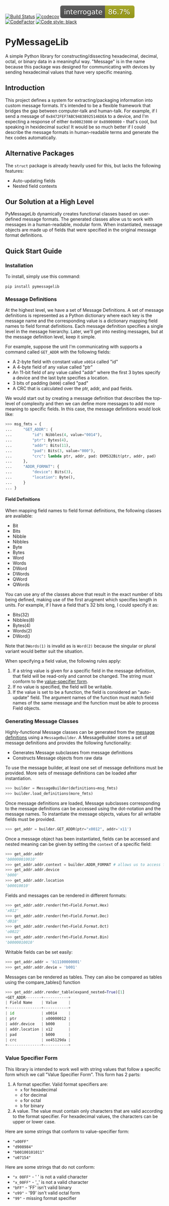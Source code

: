 [![Build Status](https://travis-ci.com/smalbadger/pymessagelib.svg?branch=main)](https://travis-ci.com/smalbadger/pymessagelib)
[![codecov](https://codecov.io/gh/smalbadger/pymessagelib/branch/main/graph/badge.svg?token=QJ5EOBJ0P6)](https://codecov.io/gh/smalbadger/pymessagelib)
[![Interrogate](https://github.com/smalbadger/pymessagelib/blob/main/badges/interrogate_badge.svg)](https://github.com/smalbadger/pymessagelib/blob/main/badges/interrogate_badge.svg)
[![CodeFactor](https://www.codefactor.io/repository/github/smalbadger/pymessagelib/badge)](https://www.codefactor.io/repository/github/smalbadger/pymessagelib)
[![Code style: black](https://img.shields.io/badge/code%20style-black-000000.svg)](https://github.com/psf/black)

# PyMessageLib
A simple Python library for constructing/dissecting hexadecimal, decimal, octal, or binary data in a meaningful way. "Message" is in the name because this package was designed for communicating with devices by sending hexadecimal values that have very specific meaning.

## Introduction
This project defines a system for extracting/packaging information into custom message formats. It's intended to be a flexible framework that bridges the gap between computer-talk and human-talk. For example, if I send a message of `0x8472FEF7ABC94838925146DEA` to a device, and I'm expecting a response of either `0x00023000` or `0x89000000` - that's cool, but speaking in hexidecimal sucks! It would be so much better if I could describe the message formats in human-readable terms and generate the hex codes automatically.

## Alternative Packages
The `struct` package is already heavily used for this, but lacks the following features:

- Auto-updating fields
- Nested field contexts

## Our Solution at a High Level
PyMessageLib dynamically creates functional classes based on user-defined message formats. The generated classes allow us to work with messages in a human-readable, modular form. When instantiated, message objects are made up of fields that were specified in the original message format definitions.

## Quick Start Guide

### Installation

To install, simply use this command:

`pip install pymessagelib`


### Message Definitions

At the highest level, we have a set of Message Definitions. A set of message definitions is represented as a Python dictionary where each key is the message name and the corresponding value is a dictionary mapping field names to field format definitions. Each message definition specifies a single level in the message hierarchy. Later, we'll get into nesting messages, but at the message definition level, keep it simple.

For example, suppose the unit I'm communicating with supports a command called `GET_ADDR` with the following fields:

- A 2-byte field with constant value `x0014` called "id"
- A 4-byte field of any value called "ptr"
- An 11-bit field of any value called "addr" where the first 3 bytes specify a device and the last byte specifies a location.
- 3 bits of padding (`b000`) called "pad"
- A CRC that is calculated over the ptr, addr, and pad fields.

We would start out by creating a message definition that describes the top-level of complexity and then we can define more messages to add more meaning to specific fields. In this case, the message definitions would look like:

```python
>>> msg_fmts = {
... 	"GET_ADDR": {
... 		"id": Nibbles(4, value="0014"),
... 		"ptr": Bytes(4),
... 		"addr": Bits(11),
... 		"pad": Bits(3, value="000"),
... 		"crc": lambda ptr, addr, pad: EKMS32Bit(ptr, addr, pad)
... 	},
... 	"ADDR_FORMAT": {
... 		"device": Bits(3),
... 		"location": Byte(),
... 	}
... }
```

#### Field Definitions

When mapping field names to field format definitions, the following classes are available:

- Bit
- Bits
- Nibble
- Nibbles
- Byte
- Bytes
- Word
- Words
- DWord
- DWords
- QWord
- QWords
	
You can use any of the classes above that result in the exact number of bits being defined, making use of the first arugment which specifies length in units. For example, if I have a field that's 32 bits long, I could specify it as:

- Bits(32)
- Nibbles(8)
- Bytes(4)
- Words(2)
- DWord()

Note that `DWords(1)` is invalid as is `Word(2)` because the singular or plural variant would better suit the situation.
	
When specifying a field value, the following rules apply:

1. If a string value is given for a specific field in the message definition, that field will be read-only and cannot be changed. The string must conform to the [value-specifier form](#value-specifier-form).
1. If no value is specified, the field will be writable. 
1. If the value is set to be a function, the field is considered an "auto-update" field. The argument names of the function must match field names of the same message and the function must be able to process Field objects.

### Generating Message Classes

Highly-functional Message classes can be generated from the [message definitions](message-definitions) using a `MessageBuilder`. A MessageBuilder stores a set of message definitions and provides the following functionality:

- Generates Message subclasses from message definitions
- Constructs Message objects from raw data

To use the message builder, at least one set of message definitions must be provided. More sets of message definitions can be loaded after instantiation.

```python
>>> builder = MessageBuilder(definitions=msg_fmts)
>>> builder.load_definitions(more_fmts)
```

Once message definitions are loaded, Message subclasses corresponding to the message definitions can be accessed using the dot-notation and the message names. To instantiate the message objects, values for all writable fields must be provided.

```python
>>> get_addr = builder.GET_ADDR(ptr="x0012", addr='x11')
```

Once a message object has been instantiated, fields can be accessed and nested meaning can be given by setting the `context` of a specific field:

```python
>>> get_addr.addr
'b00000010010'
>>> get_addr.addr.context = builder.ADDR_FORMAT # allows us to access further levels of information
>>> get_addr.addr.device
'b000'
>>> get_addr.addr.location
'b00010010'
```

Fields and messages can be rendered in different formats:

```python
>>> get_addr.addr.render(fmt=Field.Format.Hex)
'x012'
>>> get_addr.addr.render(fmt=Field.Format.Dec)
'd018'
>>> get_addr.addr.render(fmt=Field.Format.Oct)
'o0022'
>>> get_addr.addr.render(fmt=Field.Format.Bin)
'b0000010010'
```

Writable fields can be set easily:

```python
>>> get_addr.addr = 'b11100000001'
>>> get_addr.addr.devie = 'b001'
```

Messages can be rendered as tables. They can also be compared as tables using the compare_tables() function

```python
>>> get_addr.addr.render_table(expand_nested=True)[1]
+GET_ADDR-------+-----------+
| Field Name    | Value     |
+---------------+-----------+
| id            | x0014     |
| ptr           | x00000012 |
| addr.device   | b000      |
| addr.location | x12       |
| pad           | b000      |
| crc           | xe45129da |
+---------------+-----------+
```


### Value Specifier Form

This library is intended to work well with string values that follow a specific form which we call "Value Specifier Form". This form has 2 parts:

1. A format specifier. Valid format specifiers are:
	- `x` for hexadecimal
	- `d` for decimal
	- `o` for octal
	- `b` for binary
2. A value. The value must contain only characters that are valid according to the format specifier. For hexadecimal values, the characters can be upper or lower case.

Here are some strings that conform to value-specifier form:

- `"x00FF"`
- `"d908984"`
- `"b00100101011"`
- `"o07154"`

Here are some strings that do not conform:

- `"x 00FF"` - ' ' is not a valid character
- `"x_00FF"` - '_' is not a valid character
- `"bFF"` - 'FF' isn't valid binary
- `"o99"` - '99' isn't valid octal form
- `"99"` - missing format specifier